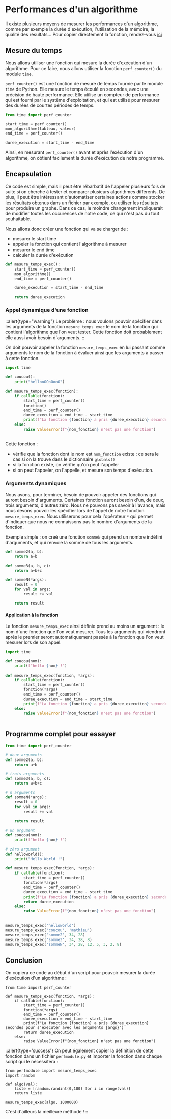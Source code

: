 # Performances d'un algorithme
Il existe plusieurs moyens de mesurer les performances d'un algorithme, comme par exemple la durée d'exécution, l'utilisation de la mémoire, la qualité des résultats... Pour copier directement la fonction, rendez-vous [ici](#conclusion)

## Mesure du temps
Nous allons utiliser une fonction qui mesure la durée d'exécution d'un algorithme. Pour ce faire, nous allons utiliser la fonction `perf_counter()` du module `time`. 

`perf_counter()` est une fonction de mesure de temps fournie par le module `time` de Python. Elle mesure le temps écoulé en secondes, avec une précision de haute performance. Elle utilise un compteur de performance qui est fourni par le système d'exploitation, et qui est utilisé pour mesurer des durées de courtes périodes de temps.

```py
from time import perf_counter

start_time = perf_counter()
mon_algorithme(tableau, valeur)
end_time = perf_counter()

duree_execution = start_time - end_time
```

Ainsi, en mesurant `perf_counter()` avant et après l'exécution d'un algorithme, on obtient facilement la durée d'exécution de notre programme.

## Encapsulation
Ce code est simple, mais il peut être rébarbatif de l'appeler plusieurs fois de suite si on cherche à tester et comparer plusieurs algorithmes différents. De plus, il peut être intéressant d'automatiser certaines actions comme stocker les résultats obtenus dans un fichier par exemple, ou utiliser les résultats pour produire un graphe. Dans ce cas, le moindre changement impliquerait de modifier toutes les occurences de notre code, ce qui n'est pas du tout souhaitable.

Nous allons donc créer une fonction qui va se charger de :
- mesurer le start time
- appeler la fonction qui contient l'algorithme à mesurer
- mesurer le end time
- calculer la durée d'exécution

```py
def mesure_temps_exec():
    start_time = perf_counter()
    mon_algorithme()
    end_time = perf_counter()

    duree_execution = start_time - end_time

    return duree_execution
```

### Appel dynamique d'une fonction
::alert{type="warning"}
Le problème : nous voulons pouvoir spécifier dans les arguments de la fonction `mesure_temps_exec` le nom de la fonction qui contient l'algorithme que l'on veut tester. Cette fonction doit probablement elle aussi avoir besoin d'arguments.
::

On doit pouvoir appeler la fonction `mesure_temps_exec` en lui passant comme arguments le nom de la fonction à évaluer ainsi que les arguments à passer à cette fonction.

```py
import time

def coucou():
    print("hellooOOoOooO")
    
def mesure_temps_exec(fonction):
    if callable(fonction):
        start_time = perf_counter()
        fonction()
        end_time = perf_counter()
        duree_execution = end_time - start_time
        print(f"La fonction {fonction} a pris {duree_execution} secondes pour s'exécuter.")
    else:
        raise ValueError(f"{nom_fonction} n'est pas une fonction")
        
```

Cette fonction :
- vérifie que la fonction dont le nom est `nom_fonction` existe : ce sera le cas si on la trouve dans le dictionnaire `globals()`
- si la fonction existe, on vérifie qu'on peut l'appeler
- si on peut l'appeler, on l'appelle, et mesure son temps d'exécution.

### Arguments dynamiques
Nous avons, pour terminer, besoin de pouvoir appeler des fonctions qui auront besoin d'arguments. Certaines fonction auront besoin d'un, de deux, trois arguments, d'autres zéro. Nous ne pouvons pas savoir à l'avance, mais nous devons pouvoir les spécifier lors de l'appel de notre fonction `mesure_temps_exec`. Nous utiliserons pour cela l'opérateur `*` qui permet d'indiquer que nous ne connaissons pas le nombre d'arguments de la fonction.

Exemple simple : on créé une fonction `sommeN` qui prend un nombre indéfini d'arguments, et qui renvoie la somme de tous les arguments.

```py
def somme2(a, b):
    return a+b

def somme3(a, b, c):
    return a+b+c

def sommeN(*args):
    result = 0
    for val in args:
        result += val

    return result
```

#### Application à la fonction
La fonction `mesure_temps_exec` ainsi définie prend au moins un argument : le nom d'une fonction que l'on veut mesurer. Tous les arguments qui viendront après le premier seront automatiquement passés à la fonction que l'on veut mesurer lors de son appel.

```py
import time

def coucou(nom):
    print(f"hello {nom} !")
    
def mesure_temps_exec(fonction, *args):
    if callable(fonction):
        start_time = perf_counter()
        fonction(*args)
        end_time = perf_counter()
        duree_execution = end_time - start_time
        print(f"La fonction {fonction} a pris {duree_execution} secondes pour s'executer avec les arguments {args}")
    else:
        raise ValueError(f"{nom_fonction} n'est pas une fonction")
        
```


## Programme complet pour essayer
```py
from time import perf_counter

# deux arguments
def somme2(a, b):
    return a+b

# trois arguments
def somme3(a, b, c):
    return a+b+c

# n arguments
def sommeN(*args):
    result = 0
    for val in args:
        result += val
    
    return result

# un argument
def coucou(nom):
    print(f"hello {nom} !")
    
# zéro argument
def helloworld():
    print("Hello World !")
    
def mesure_temps_exec(fonction, *args):
    if callable(fonction):
        start_time = perf_counter()
        fonction(*args)
        end_time = perf_counter()
        duree_execution = end_time - start_time
        print(f"La fonction {fonction} a pris {duree_execution} secondes pour s'executer avec les arguments {args}")
        return duree_execution
    else:
        raise ValueError(f"{nom_fonction} n'est pas une fonction")
        
        
mesure_temps_exec('helloworld')
mesure_temps_exec('coucou', 'mathieu')
mesure_temps_exec('somme2', 34, 28)
mesure_temps_exec('somme3', 34, 28, 8)
mesure_temps_exec('sommeN', 34, 28, 12, 5, 3, 2, 8)
```

## Conclusion
On copiera ce code au début d'un script pour pouvoir mesurer la durée d'exécution d'un algorithme :

```py[perfmodule.py]
from time import perf_counter

def mesure_temps_exec(fonction, *args):
    if callable(fonction):
        start_time = perf_counter()
        fonction(*args)
        end_time = perf_counter()
        duree_execution = end_time - start_time
        print(f"La fonction {fonction} a pris {duree_execution} secondes pour s'executer avec les arguments {args}")
        return duree_execution
    else:
        raise ValueError(f"{nom_fonction} n'est pas une fonction")
```

::alert{type='success'}
On peut également copier la définition de cette fonction dans un fichier `perfmodule.py` et importer la fonction dans chaque script qui le nécessitera : 

```py[main.py]
from perfmodule import mesure_temps_exec
import random

def algo(val):
    liste = [random.randint(0,100) for i in range(val)]
    return liste

mesure_temps_exec(algo, 1000000)

```

C'est d'ailleurs la meilleure méthode !
::
